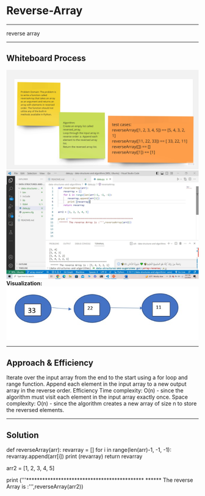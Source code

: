 # Reverse-Array
*********
 reverse array
*****
## Whiteboard Process

![ ](main.jpg)
![ ](duaa.jpg)
**Visualization:**
![ ](vis.jpg)
*****
## Approach & Efficiency


Iterate over the input array from the end to the start using a for loop and range function.
Append each element in the input array to a new output array in the reverse order.
Efficiency
Time complexity: O(n) - since the algorithm must visit each element in the input array exactly once.
Space complexity: O(n) - since the algorithm creates a new array of size n to store the reversed elements.
********
## Solution
def reverseArray(arr):
    revarray = []
    for i in range(len(arr)-1, -1, -1):
       revarray.append(arr[i])
       print (revarray)
    return revarray

arr2 = [1, 2, 3, 4, 5]

print ('''********************************************
 ****** The reverse Array is :''',reverseArray(arr2))









